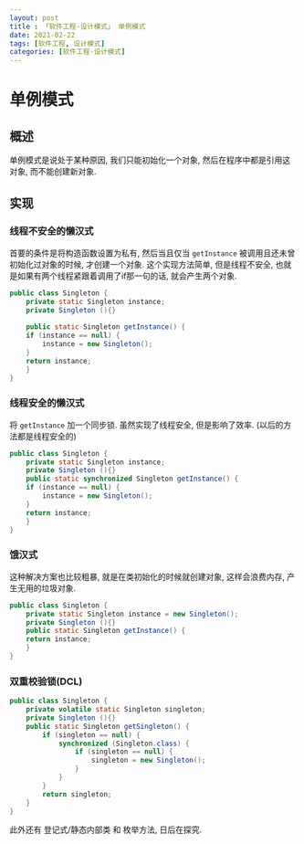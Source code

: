 ```yaml
---
layout: post
title : 「软件工程-设计模式」 单例模式
date: 2021-02-22
tags: [软件工程, 设计模式]
categories: [软件工程-设计模式]
---
```


# 单例模式

## 概述

单例模式是说处于某种原因, 我们只能初始化一个对象, 然后在程序中都是引用这对象, 而不能创建新对象.

## 实现

### 线程不安全的懒汉式

首要的条件是将构造函数设置为私有, 然后当且仅当 `getInstance` 被调用且还未曾初始化过对象的时候, 才创建一个对象. 这个实现方法简单, 但是线程不安全, 也就是如果有两个线程紧跟着调用了if那一句的话, 就会产生两个对象.

``` java
public class Singleton {  
    private static Singleton instance;  
    private Singleton (){}  
  
    public static Singleton getInstance() {  
    if (instance == null) {  
        instance = new Singleton();  
    }  
    return instance;  
    }  
}
```

### 线程安全的懒汉式

将 `getInstance` 加一个同步锁. 虽然实现了线程安全, 但是影响了效率.
(以后的方法都是线程安全的)

``` java
public class Singleton {  
    private static Singleton instance;  
    private Singleton (){}  
    public static synchronized Singleton getInstance() {  
    if (instance == null) {  
        instance = new Singleton();  
    }  
    return instance;  
    }  
}
```

### 饿汉式

这种解决方案也比较粗暴, 就是在类初始化的时候就创建对象, 这样会浪费内存, 产生无用的垃圾对象.

``` java
public class Singleton {  
    private static Singleton instance = new Singleton();  
    private Singleton (){}  
    public static Singleton getInstance() {  
    return instance;  
    }  
}
```

### 双重校验锁(DCL)

``` java
public class Singleton {  
    private volatile static Singleton singleton;  
    private Singleton (){}  
    public static Singleton getSingleton() {  
        if (singleton == null) {  
            synchronized (Singleton.class) {  
                if (singleton == null) {  
                    singleton = new Singleton();  
                }  
            }  
        }  
        return singleton;  
    }  
}
```

此外还有 登记式/静态内部类 和 枚举方法, 日后在探究.
